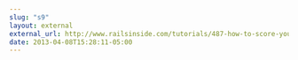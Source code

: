 ```yaml
---
slug: "s9"
layout: external
external_url: http://www.railsinside.com/tutorials/487-how-to-score-your-rails-apps-complexity-before-refactoring.html
date: 2013-04-08T15:28:11-05:00
---
```

